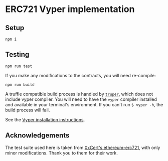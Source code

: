 # ERC721 Vyper implementation

## Setup

`npm i`

## Testing

`npm run test`

If you make any modifications to the contracts, you will need re-compile: 

`npm run build`

A truffle compatible build process is handled by [`truper`](https://www.npmjs.com/package/truper), which does not include vyper compiler. You will need to have the `vyper` compiler installed and available in your terminal's environment. If you can't run `$ vyper -h`, the build process will fail. 

See the [Vyper installation instructions](https://vyper.readthedocs.io/en/latest/installing-vyper.html).


## Acknowledgements

The test suite used here is taken from [0xCert's ethereum-erc721](https://github.com/0xcert/ethereum-erc721), with only minor modifications. Thank you to them for their work. 